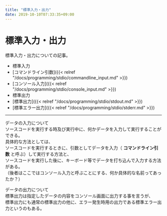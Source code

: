 ```yaml
---
title: "標準入力・出力"
date: 2019-10-10T07:33:35+09:00
---
```


# 標準入力・出力

標準入力・出力についての記事。

- 標準入力
 - [コマンドライン引数]({{< relref "/docs/programming/stdio/commandline_input.md" >}})
 - [コンソール入力]({{< relref "/docs/programming/stdio/console_input.md" >}})
- 標準出力
 - [標準出力]({{< relref "/docs/programming/stdio/stdout.md" >}})
 - [標準エラー出力]({{< relref "/docs/programming/stdio/stderr.md" >}})

<hr>

データの入力について<br>
ソースコードを実行する時及び実行中に、何かデータを入力して実行することができる。<br>
具体的な方法としては、<br>
ソースコードを実行するときに、引数としてデータを入力（ **コマンドライン引数** と呼ぶ）して実行する方法と、<br>
ソースコードを実行した後に、キーボード等でデータを打ち込んで入力する方法がある。<br>
（後者はここではコンソール入力と呼ぶことにする、何か具体的な名前ってあったか？）
    
データの出力について<br>
標準出力は指定したデータの内容をコンソール画面に出力する事を言うが、<br>
標準出力にも通常の標準出力の他に、エラー発生時用の出力である標準エラー出力というのもある。<br>
